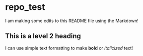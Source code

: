 # repo_test

I am making some edits to this README file using the Markdown! 

## This is a level 2 heading 

I can use simple text formatting to make **bold** or *italicized* text! 
